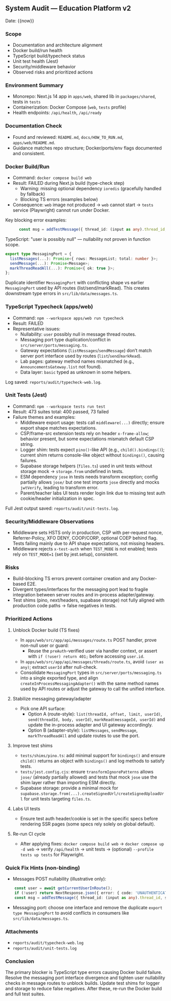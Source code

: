 ## System Audit — Education Platform v2

Date: {{now}}

### Scope
- Documentation and architecture alignment
- Docker build/run health
- TypeScript build/typecheck status
- Unit test health (Jest)
- Security/middleware behavior
- Observed risks and prioritized actions

### Environment Summary
- Monorepo: Next.js 14 app in `apps/web`, shared lib in `packages/shared`, tests in `tests`
- Containerization: Docker Compose (`web`, `tests` profile)
- Health endpoints: `/api/health`, `/api/ready`

### Documentation Check
- Found and reviewed: `README.md`, `docs/HOW_TO_RUN.md`, `apps/web/README.md`.
- Guidance matches repo structure; Docker/ports/env flags documented and consistent.

### Docker Build/Run
- Command: `docker compose build web`
- Result: FAILED during Next.js build (type-check step)
  - Warning: missing optional dependency `ioredis` (gracefully handled by fallback)
  - Blocking TS errors (examples below)
- Consequence: `web` image not produced → `web` cannot start → `tests` service (Playwright) cannot run under Docker.

Key blocking error examples:

```12:14:apps/web/src/app/api/messages/route.ts
      const msg = addTestMessage({ thread_id: (input as any).thread_id, sender_id: user.id, body: (input as any).body });
```

TypeScript: "user is possibly null" — nullability not proven in function scope.

```70:74:apps/web/src/server/ports/messaging.ts
export type MessagingPort = {
  listMessages(...): Promise<{ rows: MessageList; total: number }>;
  sendMessage(...): Promise<Message>;
  markThreadReadAll(...): Promise<{ ok: true }>;
};
```

Duplicate identifier `MessagingPort` with conflicting shape vs earlier `MessagingPort` used by API routes (list/send/markRead). This creates downstream type errors in `src/lib/data/messages.ts`.

### TypeScript Typecheck (apps/web)
- Command: `npm --workspace apps/web run typecheck`
- Result: FAILED
- Representative issues:
  - Nullability: `user` possibly null in message thread routes.
  - Messaging port type duplication/conflict in `src/server/ports/messaging.ts`.
  - Gateway expectations (`listMessages`/`sendMessage`) don’t match server port interface used by routes (`list`/`send`/`markRead`).
  - Lab pages: gateway method names mismatched (e.g., `AnnouncementsGateway.list` not found).
  - Data layer: `basic` typed as unknown in some helpers.

Log saved: `reports/audit/typecheck-web.log`.

### Unit Tests (Jest)
- Command: `npm --workspace tests run test`
- Result: 473 suites total: 400 passed, 73 failed
- Failure themes and examples:
  - Middleware export usage: tests call `middleware(...)` directly; ensure export shape matches expectations.
  - CSP/frame-src extension tests rely on header `x-frame-allow`; behavior present, but some expectations mismatch default CSP string.
  - Logger shim: tests expect `pino()`-like API (e.g., `child().bindings()`); current shim returns console-like object without `bindings()`, causing failures.
  - Supabase storage helpers (`files.ts`) used in unit tests without storage mock → `storage.from` undefined in tests.
  - ESM dependency `jose` in tests needs transform exception; config partially allows `jose/` but one test imports `jose` directly and mocks `jwtVerify`, leading to transform error.
  - Parent/teacher labs UI tests render login link due to missing test auth cookie/header initialization in spec.

Full Jest output saved: `reports/audit/unit-tests.log`.

### Security/Middleware Observations
- Middleware sets HSTS only in production, CSP with per-request nonce, Referrer-Policy, XFO DENY, COOP/CORP, optional COEP behind flag. Tests failing mainly due to API shape expectations, not missing headers.
- Middleware rejects `x-test-auth` when `TEST_MODE` is not enabled; tests rely on `TEST_MODE=1` (set by jest.setup), consistent.

### Risks
- Build-blocking TS errors prevent container creation and any Docker-based E2E.
- Divergent types/interfaces for the messaging port lead to fragile integration between server routes and in-process adapter/gateway.
- Test shims (pino, next/headers, supabase storage) not fully aligned with production code paths → false negatives in tests.

### Prioritized Actions
1) Unblock Docker build (TS fixes)
   - In `apps/web/src/app/api/messages/route.ts` POST handler, prove non-null user or guard:
     - Reuse the `preAuth`-verified user via handler context, or assert with `if (!user) return 401;` before accessing `user.id`.
   - In `apps/web/src/app/api/messages/threads/route.ts`, avoid `(user as any)`; extract `userId` after null-check.
   - Consolidate `MessagingPort` types in `src/server/ports/messaging.ts` into a single exported type, and align `createInProcessMessagingAdapter()` with the same method names used by API routes or adjust the gateway to call the unified interface.

2) Stabilize messaging gateway/adapter
   - Pick one API surface:
     - Option A (route-style): `list(threadId, offset, limit, userId)`, `send(threadId, body, userId)`, `markRead(messageId, userId)` and update the in-process adapter and UI gateway accordingly.
     - Option B (adapter-style): `listMessages`, `sendMessage`, `markThreadReadAll` and update routes to use the port.

3) Improve test shims
   - `tests/shims/pino.ts`: add minimal support for `bindings()` and ensure `child()` returns an object with `bindings()` and log methods to satisfy tests.
   - `tests/jest.config.cjs`: ensure `transformIgnorePatterns` allows `jose/` (already partially allowed) and tests that mock `jose` use the shim layer rather than importing ESM directly.
   - Supabase storage: provide a minimal mock for `supabase.storage.from(...).createSignedUrl/createSignedUploadUrl` for unit tests targeting `files.ts`.

4) Labs UI tests
   - Ensure test auth header/cookie is set in the specific specs before rendering SSR pages (some specs rely solely on global default).

5) Re-run CI cycle
   - After applying fixes: `docker compose build web` → `docker compose up -d web` → verify `/api/health` → unit tests → (optional) `--profile tests up tests` for Playwright.

### Quick Fix Hints (non-binding)
- Messages POST nullability (illustrative only):

```12:18:apps/web/src/app/api/messages/route.ts
    const user = await getCurrentUserInRoute();
    if (!user) return NextResponse.json({ error: { code: 'UNAUTHENTICATED', message: 'Not signed in' }, requestId }, { status: 401, headers: { 'x-request-id': requestId } });
    const msg = addTestMessage({ thread_id: (input as any).thread_id, sender_id: user.id, body: (input as any).body });
```

- Messaging port: choose one interface and remove the duplicate `export type MessagingPort` to avoid conflicts in consumers like `src/lib/data/messages.ts`.

### Attachments
- `reports/audit/typecheck-web.log`
- `reports/audit/unit-tests.log`

### Conclusion
The primary blocker is TypeScript type errors causing Docker build failure. Resolve the messaging port interface divergence and tighten user nullability checks in message routes to unblock builds. Update test shims for logger and storage to reduce false negatives. After these, re-run the Docker build and full test suites.


